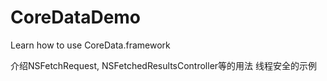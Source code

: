 CoreDataDemo
============

Learn how to use CoreData.framework

介绍NSFetchRequest, NSFetchedResultsController等的用法
线程安全的示例